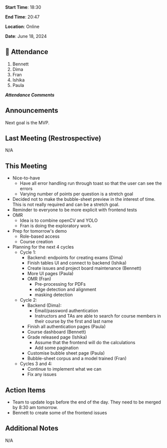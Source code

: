 **Start Time**: 18:30

**End Time**: 20:47

**Location**: Online

**Date**: June 18, 2024

## 👋 Attendance

1. Bennett
2. Dima
3. Fran
4. Ishika
5. Paula

***Attendance Comments***

## Announcements

Next goal is the MVP.

## Last Meeting (Restrospective)

N/A

## This Meeting  

- Nice-to-have
  - Have all error handling run through toast so that the user can see the errors
  - Varying number of points per question is a stretch goal
- Decided not to make the bubble-sheet preview in the interest of time. This is not really required and can be a stretch goal.
- Reminder to everyone to be more explicit with frontend tests
- OMR
  - Idea is to combine openCV and YOLO
  - Fran is doing the exploratory work.
- Prep for tomorrow's demo
  - Role-based access
  - Course creation
- Planning for the next 4 cycles
  - Cycle 1:
    - Backend: endpoints for creating exams (Dima)
    - Finish tables UI and connect to backend (Ishika)
    - Create issues and project board maintenance (Bennett)
    - More UI pages (Paula)
    - OMR (Fran)
      - Pre-processing for PDFs
      - edge detection and alignment
      - masking detection
  - Cycle 2:
    - Backend (Dima):
      - Email/password authentication
      - Instructors and TAs are able to search for course members in their course by the first and last name
    - Finish all authentication pages (Paula)
    - Course dashboard (Bennett)
    - Grade released page (Ishika)
      - Assume that the frontend will do the calculations
      - Add some pagination
    - Customise bubble sheet page (Paula)
    - Bubble-sheet corpus and a model trained (Fran)
  - Cycles 3 and 4:
    - Continue to implement what we can
    - Fix any issues

## Action Items

- Team to update logs before the end of the day. They need to be merged by 8:30 am tomorrow.
- Bennett to create some of the frontend issues

## Additional Notes

N/A
